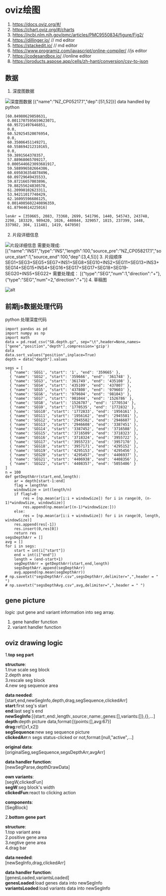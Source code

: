 # oviz绘图

1. https://docs.oviz.org/#/
2. https://chart.oviz.org/#/charts
3. https://ncbi.nlm.nih.gov/pmc/articles/PMC9550834/figure/Fig2/
4. https://dillinger.io/ // md editor
5. https://stackedit.io/ // md editor
6. https://www.programiz.com/javascript/online-compiler/ //js editor
7. https://codesandbox.io/ //online editor
8. https://products.aspose.app/cells/zh-hant/conversion/csv-to-json
## 数据
1. 深度图数据

![深度图数据](https://github.com/RaychelleHe/images/blob/main/oviz/gene_depth.png?raw=true)
[{"name":"NZ_CP05217.1","dep":[51,52]}]
data handled by python
```
[60.84980629858631,
 0.0011707595659623071,
 60.95721497646851,
 0.0,
 60.529254520076954,
 0.0,
 60.35006451149271,
 60.558694212310165,
 0.0,
 59.3891564378357,
 57.88968065709217,
 0.0005446623093681917,
 59.588996582664386,
 60.695036354878496,
 60.09729649435533,
 59.87216657003896,
 70.88255624830578,
 61.20990102623311,
 53.94211017740429,
 62.16095596686125,
 0.0014005602240896359,
 61.87944614225016]

lenAr = [359665, 2083, 73360, 2699, 541796, 1440, 545743, 243748, 2298, 183329, 989420, 1026, 440844, 329057, 1815, 237399, 1448, 337982, 304, 111481, 1419, 647050]
```
2. 片段详细信息

![片段详细信息](https://github.com/RaychelleHe/images/blob/main/oviz/gene_info.png?raw=true)
需要处理成:
[{"name":"INS1","type":"INS","length":100,"source\_pre":"NZ\_CP058217.1","source\_start":1,"source\_end":100,"dep":[3,4,5]}]
3. 片段顺序
SEG1+SEG3+SEG5+SEG7+INS1+SEG8+SEG10+INS2+SEG11+SEG13+INS3+SEG14+SEG15+INS4+SEG16+SEG17+SEG17+SEG18+SEG19-SEG20+INS5+SEG22+
需要处理成：
[{"type":"SEG","num":1,"direction":"+"},{"type":"SEG","num"=2,"direction":"+"}]
4. 草稿图

![alt](https://github.com/RaychelleHe/images/blob/main/oviz/gene_depth_script.jpg?raw=true "test")
## 前期js数据处理代码
python 处理深度代码
```
import pandas as pd
import numpy as np
import math
data = pd.read_csv("S8.depth.gz", sep="\t",header=None,names=["gene","position","depth"],compression='gzip')
data
data.sort_values("position",inplace=True)
depth = data["depth"].values

segs = [
  { "name": 'SEG1', "start": '1', "end": '359665' },
  { "name": 'SEG2', "start": '359666', "end": '361748' },
  { "name": 'SEG3', "start": '361749', "end": '435108' },
  { "name": 'SEG4', "start": '435109', "end": '437807' },
  { "name": 'SEG5', "start": '437808', "end": '979603' },
  { "name": 'SEG6', "start": '979604', "end": '981043' },
  { "name": 'SEG7', "start": '981044', "end": '1526786' },
  { "name": 'SEG8', "start": '1526787', "end": '1770534' },
  { "name": 'SEG9', "start": '1770535', "end": '1772832' },
  { "name": 'SEG10', "start": '1772833', "end": '1956161' },
  { "name": 'SEG11', "start": '1956162', "end": '2945581' },
  { "name": 'SEG12', "start": '2945582', "end": '2946607' },
  { "name": 'SEG13', "start": '2946608', "end": '3387451' },
  { "name": 'SEG14', "start": '3387452', "end": '3716508' },
  { "name": 'SEG15', "start": '3716509', "end": '3718323' },
  { "name": 'SEG16', "start": '3718324', "end": '3955722' },
  { "name": 'SEG17', "start": '3955723', "end": '3957170' },
  { "name": 'SEG18', "start": '3957171', "end": '4295152' },
  { "name": 'SEG19', "start": '4295153', "end": '4295456' },
  { "name": 'SEG20', "start": '4295457', "end": '4406937' },
  { "name": 'SEG21', "start": '4406938', "end": '4408356' },
  { "name": 'SEG22', "start": '4408357', "end": '5055406' }
]
n = 100
def getDepthArr(start,end,length):
    ar = depth[start-1:end]
    flag = length%n
    windowSize = int(length/n)
    if flag!=0:
        res = [np.mean(ar[i:i + windowSize]) for i in range(0, (n-1)*windowSize, windowSize)]
        res.append(np.mean(ar[(n-1)*windowSize:]))
    else:
        res = [np.mean(ar[i:i + windowSize]) for i in range(0, length, windowSize)]
    res.append(res[-1])
    res.insert(0,res[0])
    return res
segsDepthArr = []
avg = []
for i in segs:
    start = int(i["start"])
    end = int(i["end"])
    length = (end-start+1)
    segDepthArr = getDepthArr(start,end,length)
    segsDepthArr.append(segDepthArr)
    avg.append(np.mean(segDepthArr))
# np.savetxt("segsDepthArr.csv",segsDepthArr,delimiter=",",header = " ")
# np.savetxt("segsDepthAvg.csv",avg,delimiter=",",header = " ")
```
## gene picture
*logic* :put gene and variant information into seg array.
1. gene handler function
2. variant handler function

## oviz drawing logic
1.**top seg part**  

**structure**:  
    1.true scale seg block  
    2.depth area  
    3.rescale seg block  
    4.new seg sequence area  
    
**data needed**:  
    [start,end,newSegInfo,depth,drag,segSequence,clickedArr]  
    **start**:first seg's start  
    **end**:last seg's end  
    **newSegInfo**:[{start:,end:,length:,source:,name:,genes:[],variants:[]},{},...]  
    **depth**:depth picture data,format:[{points:[],avg:67}]  
    **drag**:ref([x1,x2])  
    **segSequence**:new seg sequence picture  
    **clickedArr**:n segs status-clicked  or not,format:[null,"active",...]  
    
**original data**:  
    [originalSeg,segSequence,segsDepthArr,avgArr]  
    
**data handler function**:  
    [newSegParse,depthDrawData]  
    
**own variants**:  
    [segW,clickedFun]  
    **segW**:seg block's width  
    **clickedFun**:react to clicking action  
    
**components**:  
    [SegBlock]  
    
2.**bottom gene part**  

**structure**:  
    1.top variant area  
    2.positive gene area  
    3.negtive gene area  
    4.drag bar  
    
**data needed**:  
    [newSegInfo,drag,clickedArr]  
    
**data handler function**:  
    [genesLoaded,variantsLoaded]  
    **genesLoaded**:load genes data into newSegInfo  
    **variantsLoaded**:load variants data into newSegInfo  
    
   
